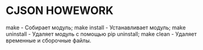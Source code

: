 # CJSON HOWEWORK

make - Собирает модуль;
make install - Устанавливает модуль;
make uninstall - Удаляет модуль с помощью pip uninstall;
make clean - Удаляет временные и сборочные файлы.
